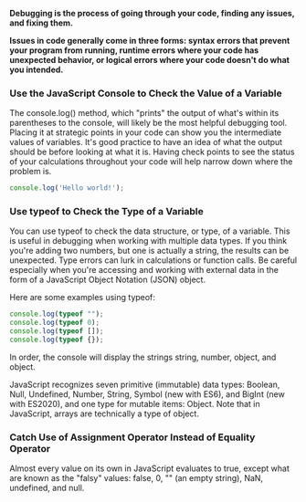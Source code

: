 **Debugging is the process of going through your code, finding any issues, and fixing them.**

**Issues in code generally come in three forms: syntax errors that prevent your program from running, runtime errors where your code has unexpected behavior, or logical errors where your code doesn't do what you intended.**

### Use the JavaScript Console to Check the Value of a Variable
The console.log() method, which "prints" the output of what's within its parentheses to the console, will likely be the most helpful debugging tool. Placing it at strategic points in your code can show you the intermediate values of variables. It's good practice to have an idea of what the output should be before looking at what it is. Having check points to see the status of your calculations throughout your code will help narrow down where the problem is.
```js
console.log('Hello world!');
```
### Use typeof to Check the Type of a Variable
You can use typeof to check the data structure, or type, of a variable. This is useful in debugging when working with multiple data types. If you think you're adding two numbers, but one is actually a string, the results can be unexpected. Type errors can lurk in calculations or function calls. Be careful especially when you're accessing and working with external data in the form of a JavaScript Object Notation (JSON) object.

Here are some examples using typeof:
```js
console.log(typeof "");
console.log(typeof 0);
console.log(typeof []);
console.log(typeof {});
```
In order, the console will display the strings string, number, object, and object.

JavaScript recognizes seven primitive (immutable) data types: Boolean, Null, Undefined, Number, String, Symbol (new with ES6), and BigInt (new with ES2020), and one type for mutable items: Object. Note that in JavaScript, arrays are technically a type of object.

### Catch Use of Assignment Operator Instead of Equality Operator
Almost every value on its own in JavaScript evaluates to true, except what are known as the "falsy" values: false, 0, "" (an empty string), NaN, undefined, and null.